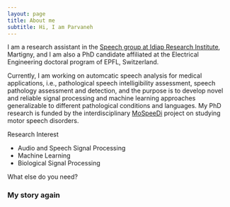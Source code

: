 ```yaml
---
layout: page
title: About me
subtitle: Hi, I am Parvaneh
---
```


I am a research assistant in the [Speech group at Idiap Research Institute](https://www.idiap.ch/en/scientific-research/speech-and-audio-processing), Martigny, and I am also a PhD candidate affiliated at the Electrical Engineering doctoral program of EPFL, Switzerland.

Currently, I am working on automcatic speech analysis for medical applications, i.e., pathological speech intelligibility assessment, speech pathology assessment and detection, and the purpose is to develop novel and reliable signal processing and machine learning approaches generalizable to different pathological conditions and languages. My PhD research is funded by the interdisciplinary [MoSpeeDi](https://www.unige.ch/fapse/mospeedi/) project on studying motor speech disorders.


Research Interest
- Audio and Speech Signal Processing
- Machine Learning
- Biological Signal Processing

What else do you need?

### My story again
